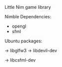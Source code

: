 Little Nim game library

Nimble Dependencies:

  - opengl
  - sfml

Ubuntu packages:

-> libglfw3
-> libdevil-dev

-> libcsfml-dev

